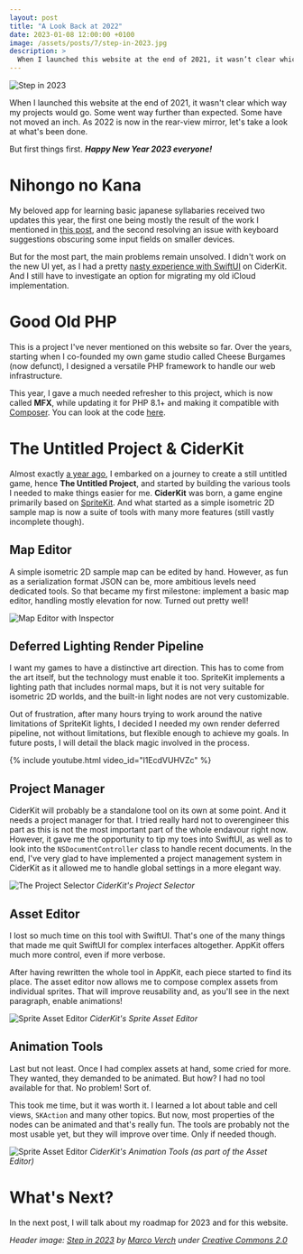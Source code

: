 ```yaml
---
layout: post
title: "A Look Back at 2022"
date: 2023-01-08 12:00:00 +0100
image: /assets/posts/7/step-in-2023.jpg
description: >
  When I launched this website at the end of 2021, it wasn’t clear which way my projects would go. Some went way further than expected. Some have not moved an inch. In this post, I take a look at what's been done, now 2022 is in the rear-view mirror.
---
```


![Step in 2023](/assets/posts/7/step-in-2023.jpg)

When I launched this website at the end of 2021, it wasn't clear which way my projects would go. Some went way further than expected. Some have not moved an inch. As 2022 is now in the rear-view mirror, let's take a look at what's been done.

But first things first. **_Happy New Year 2023 everyone!_**

# Nihongo no Kana

My beloved app for learning basic japanese syllabaries received two updates this year, the first one being mostly the result of the work I mentioned in [this post](/2021/12/05/1-objc-to-swift-part1.html), and the second resolving an issue with keyboard suggestions obscuring some input fields on smaller devices.

But for the most part, the main problems remain unsolved. I didn't work on the new UI yet, as I had a pretty [nasty experience with SwiftUI](/2022/08/28/5-tup-why-i-quit-using-swiftui.html) on CiderKit. And I still have to investigate an option for migrating my old iCloud implementation.

# Good Old PHP

This is a project I've never mentioned on this website so far. Over the years, starting when I co-founded my own game studio called Cheese Burgames (now defunct), I designed a versatile PHP framework to handle our web infrastructure.

This year, I gave a much needed refresher to this project, which is now called **MFX**, while updating it for PHP 8.1+ and making it compatible with [Composer](https://getcomposer.org/). You can look at the code [here](https://github.com/chsxf/mfx).

# The Untitled Project & CiderKit

Almost exactly [a year ago](/2022/01/15/2-the-untitled-project.html), I embarked on a journey to create a still untitled game, hence **The Untitled Project**, and started by building the various tools I needed to make things easier for me. **CiderKit** was born, a game engine primarily based on [SpriteKit](https://developer.apple.com/spritekit/). And what started as a simple isometric 2D sample map is now a suite of tools with many more features (still vastly incomplete though).

## Map Editor

A simple isometric 2D sample map can be edited by hand. However, as fun as a serialization format JSON can be, more ambitious levels need dedicated tools. So that became my first milestone: implement a basic map editor, handling mostly elevation for now. Turned out pretty well!

![Map Editor with Inspector](/assets/posts/7/map-editor-with-inspector.png)

## Deferred Lighting Render Pipeline

I want my games to have a distinctive art direction. This has to come from the art itself, but the technology must enable it too. SpriteKit implements a lighting path that includes normal maps, but it is not very suitable for isometric 2D worlds, and the built-in light nodes are not very customizable.

Out of frustration, after many hours trying to work around the native limitations of SpriteKit lights, I decided I needed my own render deferred pipeline, not without limitations, but flexible enough to achieve my goals. In future posts, I will detail the black magic involved in the process.

{% include youtube.html video_id="l1EcdVUHVZc" %}

## Project Manager

CiderKit will probably be a standalone tool on its own at some point. And it needs a project manager for that. I tried really hard not to overengineer this part as this is not the most important part of the whole endavour right now. However, it gave me the opportunity to tip my toes into SwiftUI, as well as to look into the `NSDocumentController` class to handle recent documents. In the end, I've very glad to have implemented a project management system in CiderKit as it allowed me to handle global settings in a more elegant way.

![The Project Selector](/assets/posts/7/project-selector.png)
_CiderKit's Project Selector_

## Asset Editor

I lost so much time on this tool with SwiftUI. That's one of the many things that made me quit SwiftUI for complex interfaces altogether. AppKit offers much more control, even if more verbose.

After having rewritten the whole tool in AppKit, each piece started to find its place. The asset editor now allows me to compose complex assets from individual sprites. That will improve reusability and, as you'll see in the next paragraph, enable animations!

![Sprite Asset Editor](/assets/posts/7/sprite-asset-editor.png)
_CiderKit's Sprite Asset Editor_

## Animation Tools

Last but not least. Once I had complex assets at hand, some cried for more. They wanted, they demanded to be animated. But how? I had no tool available for that. No problem! Sort of.

This took me time, but it was worth it. I learned a lot about table and cell views, `SKAction` and many other topics. But now, most properties of the nodes can be animated and that's really fun. The tools are probably not the most usable yet, but they will improve over time. Only if needed though.

![Sprite Asset Editor](/assets/posts/7/animation-tools.png)
_CiderKit's Animation Tools (as part of the Asset Editor)_

# What's Next?

In the next post, I will talk about my roadmap for 2023 and for this website.

_Header image: [Step in 2023](https://foto.wuestenigel.com/step-in-2023/) by [Marco Verch](https://linktr.ee/wuestenigel) under [Creative Commons 2.0](https://creativecommons.org/licenses/by/2.0/)_
